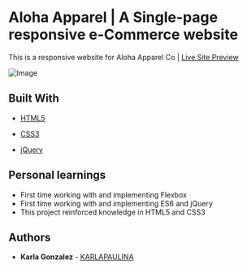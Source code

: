# Aloha Apparel | A Single-page responsive e-Commerce website

This is a responsive website for Aloha Apparel Co | 
[Live Site Preview](https://karlapaulina.github.io/aloha-apparel/)

![Image](images/aloha-screenshot.png)

## Built With

* [HTML5](https://developer.mozilla.org/en-US/docs/Web/Guide/HTML/HTML5)

* [CSS3](https://developer.mozilla.org/en-US/docs/Learn/CSS/Introduction_to_CSS)

* [jQuery](https://jquery.com/)


## Personal learnings

* First time working with and implementing Flexbox
* First time working with and implementing ES6 and jQuery
* This project reinforced knowledge in HTML5 and CSS3

## Authors

* **Karla Gonzalez** - [KARLAPAULINA](https://github.com/karlapaulina)



 

